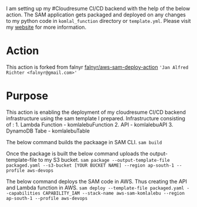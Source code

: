 
I am setting up my #Cloudresume CI/CD backend with the help of the below action.
The SAM application gets packaged and deployed on any changes to my python code in `komlal_function`
directory or `template.yml`. Please visit my [website](https://www.komlalebu.com) for more information.

# Action
This action is forked from  falnyr
[falnyr/aws-sam-deploy-action](https://github.com/falnyr/aws-sam-deploy-action)
`'Jan Alfred Richter <falnyr@gmail.com>'`


# Purpose
This action is enabling the deployment of my cloudresume CI/CD backend infrastructure using the  sam template I prepared.
Infrastructure consisting of : 1. Lambda Function - komlalebuFunction
                                2. API - komlalebuAPI
                                3. DynamoDB Tabe - komlalebuTable

The below command builds the packaage in SAM CLI.
`sam build`

Once the package is built the below command uploads the output-template-file to my S3 bucket.
`sam package --output-template-file packaged.yaml --s3-bucket [YOUR BUCKET NAME] --region ap-south-1 --profile aws-devops`

The below command deploys the SAM code in AWS. Thus creating the API and Lambda function in AWS.
`sam deploy --template-file packaged.yaml --capabilities CAPABILITY_IAM --stack-name aws-sam-komlalebu --region ap-south-1 --profile aws-devops`

